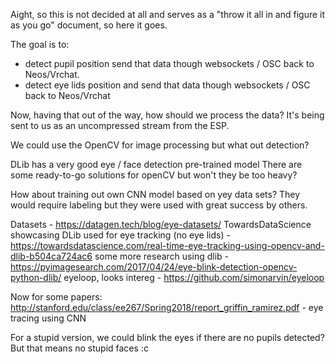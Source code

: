 Aight, so this is not decided at all and serves as a "throw it all in and figure it as you go" document, so here it goes. 

The goal is to: 

- detect pupil position send that data though websockets / OSC back to Neos/Vrchat. 
- detect eye lids position and send that data though websockets / OSC back to Neos/Vrchat

Now, having that out of the way, how should we process the data? It's being sent to us as an uncompressed stream from the ESP. 

We could use the OpenCV for image processing but what out detection? 

DLib has a very good eye / face detection pre-trained model 
There are some ready-to-go solutions for openCV but won't they be too heavy? 

How about training out own CNN model based on yey data sets? 
They would require labeling but they were used with great success by others. 

Datasets - https://datagen.tech/blog/eye-datasets/
TowardsDataScience showcasing DLib used for eye tracking (no eye lids) - https://towardsdatascience.com/real-time-eye-tracking-using-opencv-and-dlib-b504ca724ac6
some more research using dlib - https://pyimagesearch.com/2017/04/24/eye-blink-detection-opencv-python-dlib/
eyeloop, looks intereg - https://github.com/simonarvin/eyeloop 

Now for some papers:
http://stanford.edu/class/ee267/Spring2018/report_griffin_ramirez.pdf - eye tracing using CNN

For a stupid version, we could blink the eyes if there are no pupils detected? But that means no stupid faces :c 